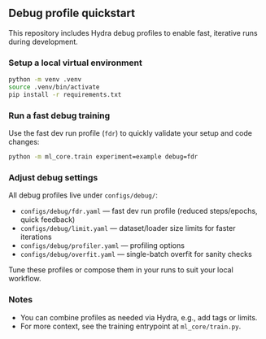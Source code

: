 ## Debug profile quickstart

This repository includes Hydra debug profiles to enable fast, iterative runs during development.

### Setup a local virtual environment

```bash
python -m venv .venv
source .venv/bin/activate
pip install -r requirements.txt
```

### Run a fast debug training

Use the fast dev run profile (`fdr`) to quickly validate your setup and code changes:

```bash
python -m ml_core.train experiment=example debug=fdr
```

### Adjust debug settings

All debug profiles live under `configs/debug/`:

- `configs/debug/fdr.yaml` — fast dev run profile (reduced steps/epochs, quick feedback)
- `configs/debug/limit.yaml` — dataset/loader size limits for faster iterations
- `configs/debug/profiler.yaml` — profiling options
- `configs/debug/overfit.yaml` — single-batch overfit for sanity checks

Tune these profiles or compose them in your runs to suit your local workflow.

### Notes

- You can combine profiles as needed via Hydra, e.g., add tags or limits.
- For more context, see the training entrypoint at `ml_core/train.py`.
